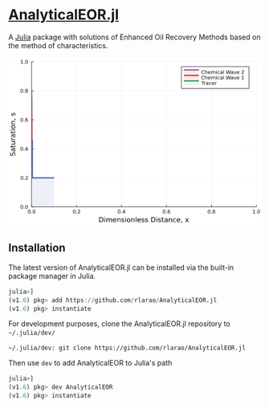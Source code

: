 # [AnalyticalEOR.jl](https://github.com/rlarao/AnalyticalEOR.jl)

A [Julia](http://julialang.org) package with solutions of Enhanced Oil Recovery Methods based on the method of characteristics.

![example](assets/chemicaflooding.gif)

## Installation
The latest version of AnalyticalEOR.jl can be installed via the built-in package manager in Julia.

```julia
julia>]
(v1.6) pkg> add https://github.com/rlarao/AnalyticalEOR.jl
(v1.6) pkg> instantiate
```

For development purposes, clone the AnalyticalEOR.jl repository to `~/.julia/dev/`
```shell
~/.julia/dev: git clone https://github.com/rlarao/AnalyticalEOR.jl
```

Then use `dev` to add AnalyticalEOR to Julia's path

```julia
julia>]
(v1.6) pkg> dev AnalyticalEOR
(v1.6) pkg> instantiate
```

